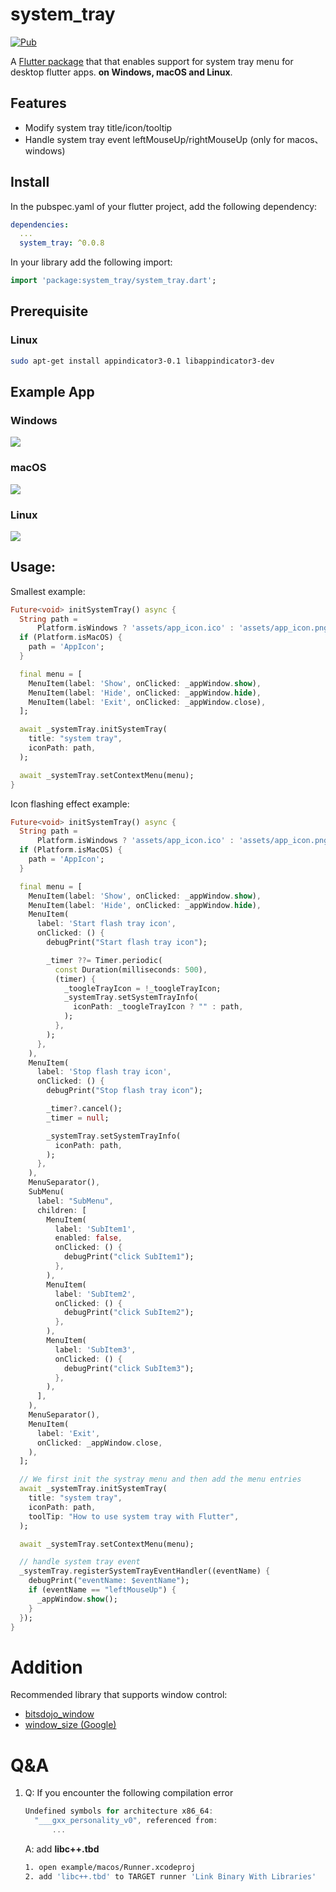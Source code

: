 # system_tray
[![Pub](https://img.shields.io/pub/v/system_tray.svg)](https://pub.dartlang.org/packages/system_tray)

A [Flutter package](https://github.com/antler119/system_tray.git) that that enables support for system tray menu for desktop flutter apps. **on Windows, macOS and Linux**.

## Features
* Modify system tray title/icon/tooltip
* Handle system tray event leftMouseUp/rightMouseUp (only for macos、windows)

## Install
In the pubspec.yaml of your flutter project, add the following dependency:

```yaml
dependencies:
  ...
  system_tray: ^0.0.8
```

In your library add the following import:

```dart
import 'package:system_tray/system_tray.dart';
```

## Prerequisite

### Linux
```bash
sudo apt-get install appindicator3-0.1 libappindicator3-dev
```

## Example App
### Windows

<img src="https://raw.githubusercontent.com/antler119/system_tray/master/resources/screenshot_windows.jpg">

### macOS

<img src="https://raw.githubusercontent.com/antler119/system_tray/master/resources/screenshot_macos.jpg">

### Linux

<img src="https://raw.githubusercontent.com/antler119/system_tray/master/resources/screenshot_ubuntu.jpg">


## Usage:
Smallest example:

```dart
Future<void> initSystemTray() async {
  String path =
      Platform.isWindows ? 'assets/app_icon.ico' : 'assets/app_icon.png';
  if (Platform.isMacOS) {
    path = 'AppIcon';
  }

  final menu = [
    MenuItem(label: 'Show', onClicked: _appWindow.show),
    MenuItem(label: 'Hide', onClicked: _appWindow.hide),
    MenuItem(label: 'Exit', onClicked: _appWindow.close),
  ];

  await _systemTray.initSystemTray(
    title: "system tray",
    iconPath: path,
  );

  await _systemTray.setContextMenu(menu);
}
```

Icon flashing effect example:

```dart
Future<void> initSystemTray() async {
  String path =
      Platform.isWindows ? 'assets/app_icon.ico' : 'assets/app_icon.png';
  if (Platform.isMacOS) {
    path = 'AppIcon';
  }

  final menu = [
    MenuItem(label: 'Show', onClicked: _appWindow.show),
    MenuItem(label: 'Hide', onClicked: _appWindow.hide),
    MenuItem(
      label: 'Start flash tray icon',
      onClicked: () {
        debugPrint("Start flash tray icon");

        _timer ??= Timer.periodic(
          const Duration(milliseconds: 500),
          (timer) {
            _toogleTrayIcon = !_toogleTrayIcon;
            _systemTray.setSystemTrayInfo(
              iconPath: _toogleTrayIcon ? "" : path,
            );
          },
        );
      },
    ),
    MenuItem(
      label: 'Stop flash tray icon',
      onClicked: () {
        debugPrint("Stop flash tray icon");

        _timer?.cancel();
        _timer = null;

        _systemTray.setSystemTrayInfo(
          iconPath: path,
        );
      },
    ),
    MenuSeparator(),
    SubMenu(
      label: "SubMenu",
      children: [
        MenuItem(
          label: 'SubItem1',
          enabled: false,
          onClicked: () {
            debugPrint("click SubItem1");
          },
        ),
        MenuItem(
          label: 'SubItem2',
          onClicked: () {
            debugPrint("click SubItem2");
          },
        ),
        MenuItem(
          label: 'SubItem3',
          onClicked: () {
            debugPrint("click SubItem3");
          },
        ),
      ],
    ),
    MenuSeparator(),
    MenuItem(
      label: 'Exit',
      onClicked: _appWindow.close,
    ),
  ];

  // We first init the systray menu and then add the menu entries
  await _systemTray.initSystemTray(
    title: "system tray",
    iconPath: path,
    toolTip: "How to use system tray with Flutter",
  );

  await _systemTray.setContextMenu(menu);

  // handle system tray event
  _systemTray.registerSystemTrayEventHandler((eventName) {
    debugPrint("eventName: $eventName");
    if (eventName == "leftMouseUp") {
      _appWindow.show();
    }
  });
}
```

# Addition

Recommended library that supports window control:

- [bitsdojo_window](https://pub.dev/packages/bitsdojo_window)
- [window_size (Google)](https://github.com/google/flutter-desktop-embedding/tree/master/plugins/window_size)

# Q&A
1. Q: If you encounter the following compilation error
    ``` C++
    Undefined symbols for architecture x86_64:
      "___gxx_personality_v0", referenced from:
          ...
    ```
    A: add **libc++.tbd**
      ``` bash
      1. open example/macos/Runner.xcodeproj
      2. add 'libc++.tbd' to TARGET runner 'Link Binary With Libraries' 
      ```